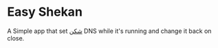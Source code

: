 # Easy Shekan
A Simple app that set [شکن](https://shecan.ir/) DNS while it's running and change it back on close.
